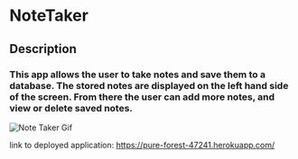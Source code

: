 # NoteTaker

## Description

### This app allows the user to take notes and save them to a database. The stored notes are displayed on the left hand side of the screen. From there the user can add more notes, and view or delete saved notes. 

![Note Taker Gif](assets/noteTaker.gif)

link to deployed application: https://pure-forest-47241.herokuapp.com/
